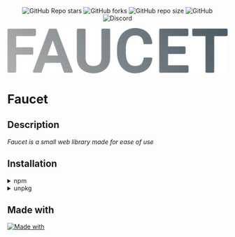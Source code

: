   <p align="center">
      <img alt="GitHub Repo stars" src="https://img.shields.io/github/stars/GrapeDay/Faucetlib?style=for-the-badge">
      <img alt="GitHub forks" src="https://img.shields.io/github/forks/GrapeDay/Faucetlib?style=for-the-badge">
      <img alt="GitHub repo size" src="https://img.shields.io/github/repo-size/GrapeDay/Faucetlib?style=for-the-badge">
      <img alt="GitHub" src="https://img.shields.io/github/license/GrapeDay/Faucetlib?style=for-the-badge">
      <img alt="Discord" src="https://img.shields.io/discord/1030442606838165554?label=Discord&style=for-the-badge">
  </p>
<img src="./images/logo.png">
<h1>Faucet</h1>
<h2>Description</h2>
<a><em>Faucet is a small web library made for ease of use</em></a>
<h2>Installation</h2>
<details><summary>npm</summary>
<p>

<b>You can install this library using npm</b>

```bash
   npm install faucet
```

</p>
</details>
<details><summary>unpkg</summary>
<p>

<b>This library can also be installed using unpkg</b>

```html
   <!--add this code to your head element-->
   <link src="https://unpkg.com/faucet@0.0.1/css/faucet.min.css" rel="stylesheet" />
```

</p>
</details>

<h2>Made with</h2>

<a>[![Made with](https://skillicons.dev/icons?i=html,css,js&theme=light)](https://skillicons.dev)</a>
